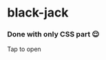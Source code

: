 # black-jack
<h3>Done with only CSS part 😌</h3>
<a href"blackjack21-sleepingbeauty.netlify.app"></h1>Tap to open</h1></a>
